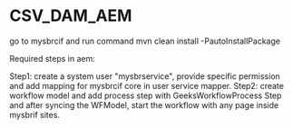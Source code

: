 # CSV_DAM_AEM

go to mysbrcif and run command 
mvn clean install -PautoInstallPackage


Required steps in aem:

Step1: create a system user "mysbrservice", provide specific permission and add mapping for mysbrcif core in user service mapper.
Step2: create workflow model and add process step with GeeksWorkflowProcess Step and after syncing the WFModel, start the workflow with any page inside mysbrif sites.

